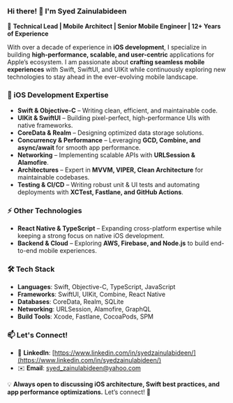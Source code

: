### Hi there! 👋 I'm Syed Zainulabideen 

🚀 **Technical Lead  |  Mobile Architect  |  Senior Mobile Engineer  |  12+ Years of Experience**  

With over a decade of experience in **iOS development**, I specialize in building **high-performance, scalable, and user-centric** applications for Apple’s ecosystem. I am passionate about **crafting seamless mobile experiences** with Swift, SwiftUI, and UIKit while continuously exploring new technologies to stay ahead in the ever-evolving mobile landscape.  

### 🍏 iOS Development Expertise  
- **Swift & Objective-C** – Writing clean, efficient, and maintainable code.  
- **UIKit & SwiftUI** – Building pixel-perfect, high-performance UIs with native frameworks.  
- **CoreData & Realm** – Designing optimized data storage solutions.  
- **Concurrency & Performance** – Leveraging **GCD, Combine, and async/await** for smooth app performance.  
- **Networking** – Implementing scalable APIs with **URLSession & Alamofire**.  
- **Architectures** – Expert in **MVVM, VIPER, Clean Architecture** for maintainable codebases.  
- **Testing & CI/CD** – Writing robust unit & UI tests and automating deployments with **XCTest, Fastlane, and GitHub Actions**.  

### ⚡ Other Technologies  
- **React Native & TypeScript** – Expanding cross-platform expertise while keeping a strong focus on native iOS development.  
- **Backend & Cloud** – Exploring **AWS, Firebase, and Node.js** to build end-to-end mobile experiences.  

### 🛠 Tech Stack  
- **Languages**: Swift, Objective-C, TypeScript, JavaScript  
- **Frameworks**: SwiftUI, UIKit, Combine, React Native  
- **Databases**: CoreData, Realm, SQLite  
- **Networking**: URLSession, Alamofire, GraphQL  
- **Build Tools**: Xcode, Fastlane, CocoaPods, SPM  

### 📫 Let's Connect!  
- 🔗 **LinkedIn**: [https://www.linkedin.com/in/syedzainulabideen/](https://www.linkedin.com/in/syedzainulabideen/) 
- ✉️ **Email**: syed_zainulabideen@yahoo.com  

💡 **Always open to discussing iOS architecture, Swift best practices, and app performance optimizations.** Let’s connect! 🚀  
